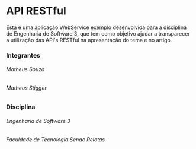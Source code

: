 # API RESTful

Esta é uma aplicação WebService exemplo desenvolvida para a disciplina de Engenharia de Software 3, que tem como objetivo ajudar a transparecer a utilização das API's RESTful na apresentação do tema e no artigo.

### Integrantes
###### Matheus Souza
###### Matheus Stigger

### Disciplina
###### Engenharia de Software 3
###### Faculdade de Tecnologia Senac Pelotas
